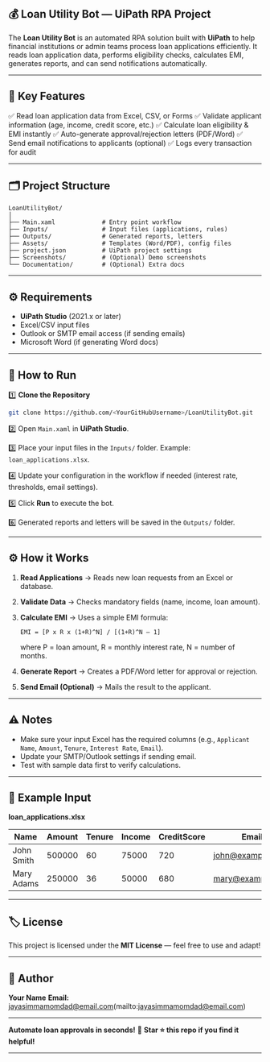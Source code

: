 ## 💰 Loan Utility Bot — UiPath RPA Project

The **Loan Utility Bot** is an automated RPA solution built with **UiPath** to help financial institutions or admin teams process loan applications efficiently.
It reads loan application data, performs eligibility checks, calculates EMI, generates reports, and can send notifications automatically.

---

## 📌 Key Features

✅ Read loan application data from Excel, CSV, or Forms
✅ Validate applicant information (age, income, credit score, etc.)
✅ Calculate loan eligibility & EMI instantly
✅ Auto-generate approval/rejection letters (PDF/Word)
✅ Send email notifications to applicants (optional)
✅ Logs every transaction for audit

---

## 🗂️ Project Structure

```
LoanUtilityBot/
│
├── Main.xaml             # Entry point workflow
├── Inputs/               # Input files (applications, rules)
├── Outputs/              # Generated reports, letters
├── Assets/               # Templates (Word/PDF), config files
├── project.json          # UiPath project settings
├── Screenshots/          # (Optional) Demo screenshots
└── Documentation/        # (Optional) Extra docs
```

---

## ⚙️ Requirements

* **UiPath Studio** (2021.x or later)
* Excel/CSV input files
* Outlook or SMTP email access (if sending emails)
* Microsoft Word (if generating Word docs)

---

## 🚀 How to Run

1️⃣ **Clone the Repository**

```bash
git clone https://github.com/<YourGitHubUsername>/LoanUtilityBot.git
```

2️⃣ Open `Main.xaml` in **UiPath Studio**.

3️⃣ Place your input files in the `Inputs/` folder. Example: `loan_applications.xlsx`.

4️⃣ Update your configuration in the workflow if needed (interest rate, thresholds, email settings).

5️⃣ Click **Run** to execute the bot.

6️⃣ Generated reports and letters will be saved in the `Outputs/` folder.

---

## ⚙️ How it Works

1. **Read Applications** → Reads new loan requests from an Excel or database.

2. **Validate Data** → Checks mandatory fields (name, income, loan amount).

3. **Calculate EMI** → Uses a simple EMI formula:

   ```
   EMI = [P x R x (1+R)^N] / [(1+R)^N – 1]
   ```

   where P = loan amount, R = monthly interest rate, N = number of months.

4. **Generate Report** → Creates a PDF/Word letter for approval or rejection.

5. **Send Email (Optional)** → Mails the result to the applicant.

---

## ⚠️ Notes

* Make sure your input Excel has the required columns (e.g., `Applicant Name`, `Amount`, `Tenure`, `Interest Rate`, `Email`).
* Update your SMTP/Outlook settings if sending email.
* Test with sample data first to verify calculations.

---

## 📌 Example Input

**loan\_applications.xlsx**

| Name       | Amount | Tenure | Income | CreditScore | Email                                       |
| ---------- | ------ | ------ | ------ | ----------- | ------------------------------------------- |
| John Smith | 500000 | 60     | 75000  | 720         | [john@example.com](mailto:john@example.com) |
| Mary Adams | 250000 | 36     | 50000  | 680         | [mary@example.com](mailto:mary@example.com) |

---

## 🏷️ License

This project is licensed under the **MIT License** — feel free to use and adapt!

---

## 🙌 Author

**Your Name**
**Email:** jayasimmamomdad@email.com(mailto:jayasimmamomdad@email.com)

---

**Automate loan approvals in seconds!** 🚀
**Star ⭐️ this repo if you find it helpful!**

---
